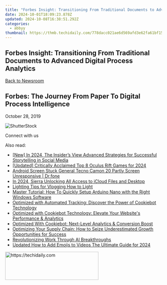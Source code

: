 ```yaml
---
title: "Forbes Insight: Transitioning From Traditional Documents to Advanced Digital Process Analytics"
date: 2024-10-01T18:09:23.878Z
updated: 2024-10-08T16:38:51.292Z
categories:
  - abbyy
thumbnail: https://thmb.techidaily.com/778dacc021ae6d569afd3e62fa61bf15ba6fe429d937373bba78e772659986e3.jpg
---
```


## Forbes Insight: Transitioning From Traditional Documents to Advanced Digital Process Analytics

[Back to Newsroom](https://tools.techidaily.com/abbyy/products/)

## Forbes: The Journey From Paper To Digital Process Intelligence

October 28, 2019

![ShutterStock](https://content.abbyy.com/-/media/project/abbyy/abbyy/branchtemplates/shutterstock_1272462163_1296-x-729.jpg?h=729&iar=0&w=1296)

Connect with us

<ins class="adsbygoogle"
     style="display:block"
     data-ad-format="autorelaxed"
     data-ad-client="ca-pub-7571918770474297"
     data-ad-slot="1223367746"></ins>

<ins class="adsbygoogle"
     style="display:block"
     data-ad-client="ca-pub-7571918770474297"
     data-ad-slot="8358498916"
     data-ad-format="auto"
     data-full-width-responsive="true"></ins>

<span class="atpl-alsoreadstyle">Also read:</span>
<div><ul>
<li><a href="https://facebook-video-content.techidaily.com/new-in-2024-the-insiders-view-advanced-strategies-for-successful-storytelling-in-social-media/"><u>[New] In 2024, The Insider’s View Advanced Strategies for Successful Storytelling in Social Media</u></a></li>
<li><a href="https://fox-direct.techidaily.com/updated-critically-acclaimed-top-8-oculus-rift-games-for-2024/"><u>[Updated] Critically Acclaimed Top 8 Oculus Rift Games for 2024</u></a></li>
<li><a href="https://howto.techidaily.com/android-screen-stuck-general-tecno-camon-20-partly-screen-unresponsive-drfone-by-drfone-fix-android-problems-fix-android-problems/"><u>Android Screen Stuck General Tecno Camon 20 Partly Screen Unresponsive | Dr.fone</u></a></li>
<li><a href="https://fox-boxes.techidaily.com/in-2024-sierra-unlocking-all-access-to-icloud-files-and-desktop/"><u>In 2024, Sierra Unlocking All Access to iCloud Files and Desktop</u></a></li>
<li><a href="https://youtube-blog.techidaily.com/ing-tips-for-vlogging-how-to-light/"><u>Lighting Tips for Vlogging How to Light</u></a></li>
<li><a href="https://win-amazing.techidaily.com/master-tutorial-how-to-quickly-setup-arduino-nano-with-the-right-windows-software/"><u>Master Tutorial: How To Quickly Setup Arduino Nano with the Right Windows Software</u></a></li>
<li><a href="https://solve-popular.techidaily.com/optimized-with-automated-tracking-discover-the-power-of-cookiebot-technology/"><u>Optimized with Automated Tracking: Discover the Power of Cookiebot Technology</u></a></li>
<li><a href="https://solve-popular.techidaily.com/optimized-with-cookiebot-technology-elevate-your-websites-performance-and-analytics/"><u>Optimized with Cookiebot Technology: Elevate Your Website's Performance & Analytics</u></a></li>
<li><a href="https://solve-popular.techidaily.com/optimized-with-cookiebot-next-level-analytics-and-conversion-boost/"><u>Optimized With Cookiebot: Next-Level Analytics & Conversion Boost</u></a></li>
<li><a href="https://solve-popular.techidaily.com/optimizing-your-supply-chain-how-to-seize-underestimated-growth-opportunities-for-success/"><u>Optimizing Your Supply Chain: How to Seize Underestimated Growth Opportunities for Success</u></a></li>
<li><a href="https://tech-hub.techidaily.com/revolutionizing-work-through-ai-breakthroughs/"><u>Revolutionizing Work Through AI Breakthroughs</u></a></li>
<li><a href="https://meme-emoji.techidaily.com/updated-how-to-add-emojis-to-videos-the-ultimate-guide-for-2024/"><u>Updated How to Add Emojis to Videos The Ultimate Guide for 2024</u></a></li>
</ul></div>

<!-- affiliate ads begin -->
<a href="https://aligracehair.sjv.io/c/5597632/1972665/19272" target="_top" id="1972665">
  <img src="//a.impactradius-go.com/display-ad/19272-1972665" border="0" alt="https://techidaily.com" width="300" height="90"/>
</a>
<img height="0" width="0" src="https://aligracehair.sjv.io/i/5597632/1972665/19272" style="position:absolute;visibility:hidden;" border="0" />
<!-- affiliate ads end -->

